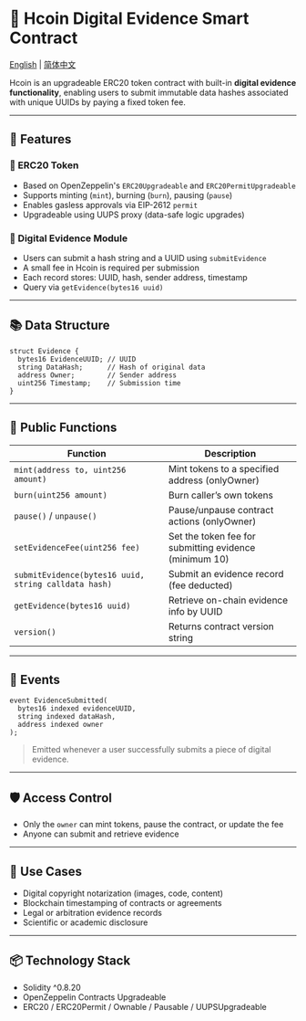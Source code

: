 # 📘 Hcoin Digital Evidence Smart Contract

[English](./README.md) | [简体中文](./README.zh.md)

Hcoin is an upgradeable ERC20 token contract with built-in **digital evidence functionality**, enabling users to submit immutable data hashes associated with unique UUIDs by paying a fixed token fee.

---

## 🧩 Features

### 🔹 ERC20 Token

- Based on OpenZeppelin's `ERC20Upgradeable` and `ERC20PermitUpgradeable`
- Supports minting (`mint`), burning (`burn`), pausing (`pause`)
- Enables gasless approvals via EIP-2612 `permit`
- Upgradeable using UUPS proxy (data-safe logic upgrades)

### 🔹 Digital Evidence Module

- Users can submit a hash string and a UUID using `submitEvidence`
- A small fee in Hcoin is required per submission
- Each record stores: UUID, hash, sender address, timestamp
- Query via `getEvidence(bytes16 uuid)`

---

## 📚 Data Structure

```solidity
struct Evidence {
  bytes16 EvidenceUUID; // UUID
  string DataHash;      // Hash of original data
  address Owner;        // Sender address
  uint256 Timestamp;    // Submission time
}
```

---

## 🚀 Public Functions

| Function | Description |
|----------|-------------|
| `mint(address to, uint256 amount)` | Mint tokens to a specified address (onlyOwner) |
| `burn(uint256 amount)` | Burn caller’s own tokens |
| `pause()` / `unpause()` | Pause/unpause contract actions (onlyOwner) |
| `setEvidenceFee(uint256 fee)` | Set the token fee for submitting evidence (minimum 10) |
| `submitEvidence(bytes16 uuid, string calldata hash)` | Submit an evidence record (fee deducted) |
| `getEvidence(bytes16 uuid)` | Retrieve on-chain evidence info by UUID |
| `version()` | Returns contract version string |

---

## 📢 Events

```solidity
event EvidenceSubmitted(
  bytes16 indexed evidenceUUID,
  string indexed dataHash,
  address indexed owner
);
```

> Emitted whenever a user successfully submits a piece of digital evidence.

---

## 🛡️ Access Control

- Only the `owner` can mint tokens, pause the contract, or update the fee
- Anyone can submit and retrieve evidence

---

## 📌 Use Cases

- Digital copyright notarization (images, code, content)
- Blockchain timestamping of contracts or agreements
- Legal or arbitration evidence records
- Scientific or academic disclosure

---

## 📦 Technology Stack

- Solidity ^0.8.20
- OpenZeppelin Contracts Upgradeable
- ERC20 / ERC20Permit / Ownable / Pausable / UUPSUpgradeable
